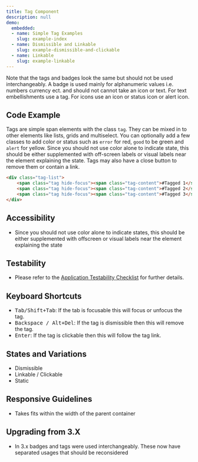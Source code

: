 ```yaml
---
title: Tag Component
description: null
demo:
  embedded:
  - name: Simple Tag Examples
    slug: example-index
  - name: Dismissible and Linkable
    slug: example-dismissible-and-clickable
  - name: Linkable
    slug: example-linkable
---
```


Note that the tags and badges look the same but should not be used interchangeably. A badge is used mainly for alphanumeric values i.e. numbers currency ect. and should not cannot take an icon or text. For text embellishments use a tag. For icons use an icon or status icon or alert icon.

## Code Example

Tags are simple span elements with the class `tag`. They can be mixed in to other elements like lists, grids and multiselect. You can optionally add a few classes to add color or status such as `error` for red, `good` to be green and `alert` for yellow. Since you should not use color alone to indicate state, this should be either supplemented with off-screen labels or visual labels near the element explaining the state.
Tags may also have a close button to remove them or contain a link.

```html
<div class="tag-list">
    <span class="tag hide-focus"><span class="tag-content">#Tagged 1</span></span>
    <span class="tag hide-focus"><span class="tag-content">#Tagged 2</span></span>
    <span class="tag hide-focus"><span class="tag-content">#Tagged 3</span></span>
</div>
```

## Accessibility

- Since you should not use color alone to indicate states, this should be either supplemented with offscreen or visual labels near the element explaining the state

## Testability

- Please refer to the [Application Testability Checklist](https://design.infor.com/resources/application-testability-checklist) for further details.

## Keyboard Shortcuts

- <kbd>Tab/Shift+Tab</kbd>: If the tab is focusable this will focus or unfocus the tag.
- <kbd>Backspace / Alt+Del</kbd>: If the tag is dismissible then this will remove the tag.
- <kbd>Enter</kbd>: If the tag is clickable then this will follow the tag link.

## States and Variations

- Dismissible
- Linkable / Clickable
- Static

## Responsive Guidelines

- Takes fits within the width of the parent container

## Upgrading from 3.X

- In 3.x badges and tags were used interchangeably. These now have separated usages that should be reconsidered
